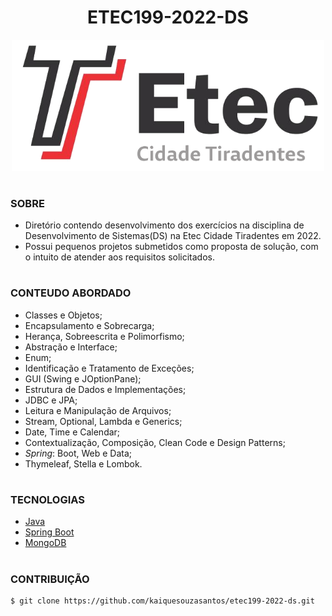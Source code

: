 <h1 align=center>ETEC199-2022-DS</h1>

<p align="center">
  <img src="etec_l.png" width="500">
</p>

#
### SOBRE

- Diretório contendo desenvolvimento dos exercícios na disciplina de Desenvolvimento de Sistemas(DS) na Etec Cidade Tiradentes em 2022.
- Possui pequenos projetos submetidos como proposta de solução, com o intuito de atender aos requisitos solicitados.

#
### CONTEUDO ABORDADO

- Classes e Objetos;
- Encapsulamento e Sobrecarga;
- Herança, Sobreescrita e Polimorfismo;
- Abstração e Interface;
- Enum;
- Identificação e Tratamento de Exceções;
- GUI (Swing e JOptionPane);
- Estrutura de Dados e Implementações;
- JDBC e JPA;
- Leitura e Manipulação de Arquivos;
- Stream, Optional, Lambda e Generics;
- Date, Time e Calendar;
- Contextualização, Composição, Clean Code e Design Patterns;
- *Spring*: Boot, Web e Data;
- Thymeleaf, Stella e Lombok.

#
### TECNOLOGIAS
- [Java](https://docs.oracle.com/en/java)
- [Spring Boot]()
- [MongoDB]()

#
### CONTRIBUIÇÃO

```
$ git clone https://github.com/kaiquesouzasantos/etec199-2022-ds.git 
```
